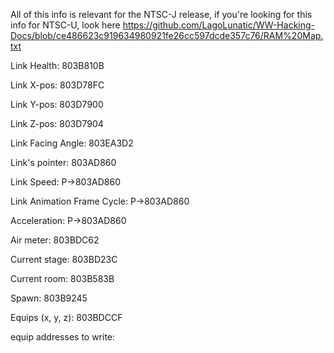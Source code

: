 All of this info is relevant for the NTSC-J release, if you're looking for this info for NTSC-U, look here https://github.com/LagoLunatic/WW-Hacking-Docs/blob/ce486623c919634980921fe26cc597dcde357c76/RAM%20Map.txt 

Link Health: 803B810B

Link X-pos: 803D78FC

Link Y-pos: 803D7900

Link Z-pos: 803D7904

Link Facing Angle: 803EA3D2

Link's pointer: 803AD860

Link Speed: P->803AD860

Link Animation Frame Cycle: P->803AD860

Acceleration: P->803AD860

Air meter: 803BDC62

Current stage: 803BD23C

Current room: 803B583B

Spawn: 803B9245

Equips (x, y, z): 803BDCCF
 
  equip addresses to write:
  
  

